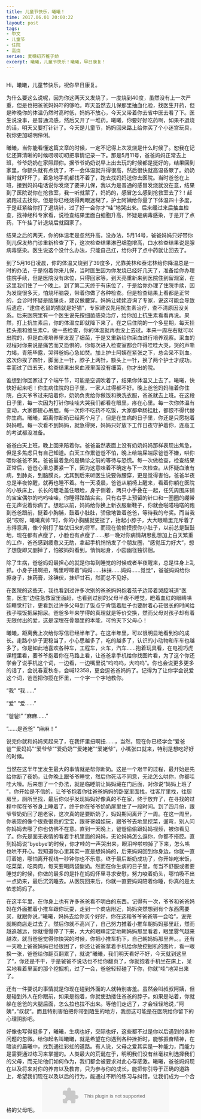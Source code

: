 ```yaml
---
title: 儿童节快乐，曦曦！
time: 2017.06.01 20:00:22
layout: post
tags:
- 中文
- 儿童节
- 住院
- 高烧
series: 麦穗初齐稚子娇
excerpt: 曦曦，儿童节快乐！曦曦，早日康复！
---
```

<div style='margin:0 auto;width:0px;height:0px;overflow:hidden;'>
<img src="http://blog.zhangweixiang.com/img/post/mmexport1496121271475.jpg" title="微信分享缩略图" width='700'>
</div>

Hi，曦曦，儿童节快乐，祝你早日康复。

为什么要这么说呢，因为你这两天又发烧了，一度烧到40度，虽然没有上一次严重，但是也把爸爸妈妈吓的够呛。昨天虽然去儿保那里抽血化验，找医生开药，但是昨晚你的体温仍然时高时低，妈妈不放心，今天又带着你去省中医去看了下。医生说没事，是普通流感，然后又开了一堆药。曦曦，你要好好吃药啊，如果不退烧的话，明天又要打针针了。今天是儿童节，妈妈回来路上给你买了个小迷宫玩具，祝你更加聪明伶俐。

曦曦，当你能看懂这篇文章的时候，一定不记得上次发烧是什么时候了。恕我在记忆还算清晰的时候唠唠叨叨把事情记录一下。那是5月11号，爸爸妈妈正常去上班，爷爷奶奶在家照顾你。据爷爷奶奶说早上出去玩的时候都是挺好的，结果回到家里，你额头就有点烧了，不一会体温就升得很高，然后很快就高温昏厥了。奶奶当时就吓坏了，着急地手机都找不着了，跑去找妈妈送你去医院。当时爸爸在上班，接到妈妈电话说你发烧了要来儿保，我以为是普通的感冒发烧就没在意，结果到了医院说你在抢救室，我一听就蒙了，妈妈的，感冒怎么感到抢救室去了?！赶紧跑过去找你，但是你已经烧得两眼迷糊了，护士阿姨给你量了下体温四十多度，于是赶紧给你打了退烧针，过了好一会你才“哇”地哭出来。后来缓过来后抽血检查，找神经科专家看，说检查结果里面白细胞升高，怀疑是病毒感染，于是开了点药，下午挂了针退烧后就回家了。

结果之后的两天，你的体温老是忽然升高，没办法，5月14号，爸爸妈妈只好带你到儿保发热门诊重新检查了下，这次检查结果淋巴细胞增高，口水检查结果说是腺病毒感染。医生说这个没什么办法，只能自己扛，给你开了点中药就让回去了。

到了5月16日凌晨，你的体温又烧到了39度多，光靠美林和泰诺林给你降温总是一时的办法，于是抱着你来儿保，当时医生因为你发烧已经好几天了，准备给你办理住院手续，但是医院没有床位，只得回家等。到天亮重新来到医院住到留观室，在这里我们住了一个晚上。到了第二天终于有床位了，于是给你办理了住院手续，因为发烧很多天，怕烧坏脑袋，带着你做了各种检查。但是检查结果上看都是正常的，会诊时怀疑是脑膜炎，建议做腰穿。妈妈让姥姥咨询了专家，说这可能会导致后遗症，“逮住老鼠的猫就是好猫”，专家建议先用抗生素治疗，查不清原因没关系。后来医院里有一个医生说先按细菌感染治疗，给你加上抗生素看看再说。果然，打上抗生素后，你的体温立即就降下来了。在之后住院的一个多星期，每天挂挂头孢和维生素C，做一些检查，你的体温就再也没上去过。本来一周左右就可以出院的，但是血液培养里发现了细菌，于是又重新给你采血进行培养观察。采血的过程对你来说是痛苦而又恐惧的，你每次进入检查室都会吓得哇哇大哭，哭的声嘶力竭，青筋毕露，哭得爸妈心急如焚。加上护士阿姨在紧张之下，总会采不到血。这次你挨了四针，脚面上一针，脖子上两针，额头上一针，换了两个护士才成功。幸而过了四五天，检查结果出来血液里面没有细菌，你才出的院。

谁想到你回家过了个端午节，可能是空调吹着了，结果你体温又上去了。曦曦，快快好起来吧！你生病住院的日子里，一家人过得都不好。晚上爸爸妈妈陪着你住院，白天爷爷过来陪着你，奶奶负责给你做饭和换洗衣服，爸爸就去上班。在这段日子里，每一次因为打针你哇哇大哭我们都看在眼里，疼在心里。每一次你体温有变动，大家都提心吊胆。每一次你不吃药不吃饭，大家都牵肠挂肚，都恨不得代替你生病。曦曦，距离你断奶已经两个月了，但是在生病的日子里，你还是只愿抱着妈妈睡。每一次看不到妈妈，就急得哭，妈妈只好放下工作日夜守护着你，连高工的考试都没准备。

爸爸白天上班，晚上回来陪着你。爸爸虽然表面上没有奶奶妈妈那样表现出焦急，但是多焦虑只有自己知道。白天工作累爸爸不怕，晚上给端屎端尿爸爸不嫌，哄你喂你爸爸不累。爸爸最着急的是确诊之前的等待与恐慌。每一次做检查，检查结果正常后，爸爸心里总要紧一下，因为这意味着不确定与下一次检查。从怀疑血液有病，到肺炎，到脑膜炎，尤其到后来听医生说要做腰穿，更是觉得害怕，爸爸半夜总是半夜惊醒，就再也睡不着。有一天凌晨，爸爸从躺椅上醒来，看着你躺在医院的小铁床上，长长的睫毛盖住眼睑，身子侧着，两只小手叠在一起，任凭周围床铺的宝宝偶尔的呜呜哇哇，你睡得踏踏实实。只有右手上预留的针口和一圈圈的绷带在无声说着你病了。想起以前，妈妈给你换上新衣服新鞋子，你就会啪嗒啪嗒的跑到爸爸跟前，挺着小胸脯，鼓着小肚肚，骄傲地瞥着爸爸，等待我的夸奖。而当我说“哎呀，曦曦真帅”时，你的小胸脯就更挺了，抬起小脖子，大大眼睛里充斥着了志得意满，像个刚打了胜仗归来的将军。而现在偷偷摸摸你小肚子，以前总是鼓鼓地，现在都有点瘦了，小脸也有点瘦了……那一晚对你病情胡思乱想加上白天繁重的工作，爸爸感到疲惫又无助，拿起手机悄悄发了个朋友圈，“感觉压力好大”，想了想旋即又删掉了，怕被妈妈看到。悄悄起身，小园幽径独徘徊。

除了生病，爸爸妈妈最担心的就是你每到睡觉的时候或者半夜醒来，总是往身上乱抓。小身子扭啊扭，嘴里哼唧着”妈妈……抹抹……妈妈……觉觉“，爸爸妈妈给你擦身子，抹药膏，涂碘伏，抹炉甘石，然而总不见好。

在医院的这些天，我也看到过许多次别的爸爸妈妈抱着孩子边带着哭腔喊道“医生，医生”边往急救室里面赶，也看到过别的父母半夜不睡觉，瞪着血红的眼睛哄娃睡觉打针，更看到过许多父母到了饭点宁肯饿着肚子也要耐着心花很长的时间给孩子喂饭把屎把尿。爸爸多年来学得的真理就是等价交换，然而父母对孩子却有着无限付出的爱，这是深埋在骨髓里的本能，可怜天下父母心！ 

曦曦，距离我上次给你写信已经半年了。在这半年里，可以很明显地看到你的成长。走路小步子更稳当了，小心思越多了，吃的越多了，认识的小动物和车车也越多了。你是如此地喜欢各种车，工程车，火车，汽车……抱着玩具看，在电视巧虎课程里看，要爷爷抱着你在马路上看，让爸爸拿手机给你找图片看，为了这个你还学会了说手机这个词，一边看，一边嘴里说“呜呜呜，大呜呜”。你也会说更多更多的话了，会说春夏秋冬，会喊12358，更会逗爸爸妈妈了。记得为了让你学会说爱这个词，爸爸把你揽在怀里，一个字一个字地教你。

“我” “我……”

“爱” “爱……”

“爸爸!” “麻麻……”

“……是爸爸”  “麻麻！”

说完你就和妈妈笑起来了，在我怀里扭啊扭……，当然，现在你已经学会“爱爸爸”“爱妈妈”“爱爷爷”“爱奶奶”“爱姥姥”“爱姥爷”，小嘴张口就来，特别是想吃好好的时候。

当然在这半年里发生最大的事情就是帮你断奶。这是一个艰辛的过程，最开始是先给你断了夜奶，让你晚上跟爷爷睡觉，然后你死活不同意，无论怎么哄你，你都哇哇大嚎。后来想了一个办法，就是临睡前让妈妈藏在门后面，对你说“妈妈上班了 ”，你开始是不信的，让爷爷抱着你往爸爸妈妈的卧室里面找，往客厅里找，往厨房里，厕所里找，最后你似乎发现妈妈好像真的不在家，终于放弃了，在寻找的过程中爬在爷爷身上睡着了，终于你在爷爷奶奶屋里住了一段时间。到了四月份，跟爷爷奶奶回了趟老家，这次真的是要断奶了，妈妈期间离开了一周。在这一周里，你表现的像个很乖很乖的宝宝，跟哥哥姐姐玩，跟爷爷去地里挖菜，遛弯，别人问你妈妈去哪了你也仿佛不在意。直到一天晚上，爸爸偷偷跟妈妈视频，被你看见了。你先是面无表情的看着手机里面的妈妈，无论妈妈怎么逗你，你都不搭腔。直到妈妈说“byebye‘的时候，你才哇的一声哭出来，眼泪哗啦啦掉了下来，怎么哄也哄不开心。我知道你心里其实一直是想妈妈的，后来妈妈回到你身边，你就一直盯着她，哪怕离开视线一秒钟你也不乐意。终于最后断奶成功了，你开始吃米饭，吃菜菜，吃肉肉，每天要喝两袋酸奶。然而在你生病的日子里，每当不舒服或者要睡觉的时候，你做的最多的是扑在妈妈怀里寻求安慰，努力唆着奶头，哪怕吸不出一点奶来，最后沉沉睡去。从医院回来后，你就一直要妈妈陪着你睡，你真的是太依恋妈妈了。

在这半年里，在你身上也有许多爸爸看不明白的东西。记得有一次，爷爷和爸爸妈妈在外面推着小推车跟你玩耍，走到一个商店附近，妈妈突然想到有个东西需要买，就跟你说，”曦曦，妈妈去给你买个好好，你在这和爷爷爸爸等一会哈“，说完就朝商店走过去了。然后你就不高兴了，自己努力推着小推车朝妈妈那里赶，然而越追越远，你就慢慢停了下来，大大的眼睛定定地朝妈妈那里看着，眼里雾气越来越浓，就当爸爸觉得你快哭的时候，你把小推车扔下，自己朝妈妈那里奔。。。还有一天晚上爸爸妈妈已经很困了，你还让爸爸拿着手机给你放挖掘机的图片，看一眼换一张，爸爸给你翻页翻累了，就说”曦曦，我们明天看好不好，今天就到这里了“，你还是不干，于是爸爸不说话也不给你翻页了，你就抱着手机坐在床上，呆呆地看着里面的那个挖掘机，过了一会，爸爸轻轻碰了下你，你就”哇“地哭出来了。

还有一件要说的事情就是你现在碰到外面的人就特别害羞。虽然会叫叔叔阿姨，但是碰到外人在你跟前，如果是抱着，你就使劲搂住爸爸的脖子。如果是站着，你就躲在爸爸的大腿后面，怎么拉也拉不出来。等他们走远了，才会轻轻地说，”阿姨“，”叔叔“。而且特别害怕把你带到陌生的地方，我想这可能是在医院给你留下的心理阴影吧。

好像也写得挺多了，曦曦，生病也好，交际也好，这些都不过是你以后遇到的各种问题的忽微。给你起名叫曦曦，就是希望在你遇到各种挫折时，能够振奋精神，在暗淡的晨曦中，找到通往彩虹的道路。有人说，父母之爱其实是一种能力，而能力是需要通过练习来掌握的。人类最大的荒诞在于，明明我们没有丝毫权利选择我们的父母，而无论他们如何作为，我们都会被要求对此心存感激。曦曦，爸爸妈妈现在以及将来对你的养育以及教育，只为参与你的成长，能把你引导于正确的道路上，希望我们现在以及以后的行为，能通过不断的练习与纠错，让我们成为一个合格的父母吧。
 
<embed src="//music.163.com/style/swf/widget.swf?sid=432506345&type=2&auto=1&width=320&height=66" width="340" height="86"  allowNetworking="all"></embed>
 
